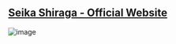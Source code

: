 ## [Seika Shiraga - Official Website](https://seika-shiraga.vercel.app/)
![image](https://github.com/kaoru181206/seika-shiraga/assets/80911496/a9f33125-7245-42d8-9952-5522848b39ae)

